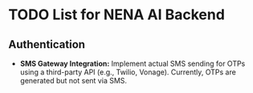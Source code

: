 # TODO List for NENA AI Backend

## Authentication
- **SMS Gateway Integration:** Implement actual SMS sending for OTPs using a third-party API (e.g., Twilio, Vonage). Currently, OTPs are generated but not sent via SMS.

